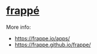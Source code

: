 <a href="https://frappe.io">
   <h1>frappé</h1>
</a>

More info: 
  * https://frappe.io/apps/
  * https://frappe.github.io/frappe/